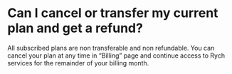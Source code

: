 # Can I cancel or transfer my current plan and get a refund?

All subscribed plans are non transferable and non refundable. You can cancel your plan at any time in “Billing” page and continue access to Rych services for the remainder of your billing month.